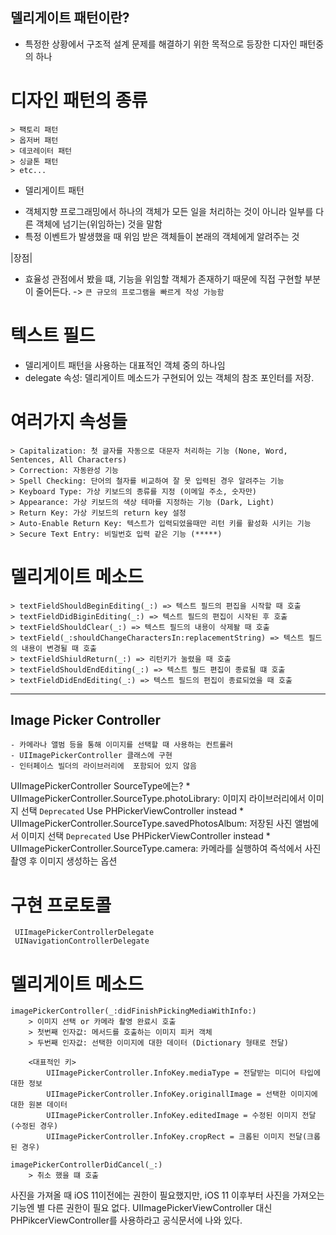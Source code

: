 ## 델리게이트 패턴이란?

  * 특정한 상황에서 구조적 설계 문제를 해결하기 위한 목적으로 등장한 디자인 패턴중의 하나
  
  # 디자인 패턴의 종류
    
    > 팩토리 패턴
    > 옵저버 패턴
    > 데코레이터 패턴
    > 싱글톤 패턴
    > etc...
    
  * 델리게이트 패턴
   - 객체지향 프로그래밍에서 하나의 객체가 모든 일을 처리하는 것이 아니라 일부를 다른 객체에 넘기는(위임하는) 것을 말함
   - 특정 이벤트가 발생했을 때 위임 받은 객체들이 본래의 객체에게 알려주는 것

  |장점|
  * 효율성 관점에서 봤을 떄, 기능을 위임할 객체가 존재하기 때문에 직접 구현할 부분이 줄어든다. -> `큰 규모의 프로그램을 빠르게 작성 가능함`


# 텍스트 필드
 * 델리게이트 패턴을 사용하는 대표적인 객체 중의 하나임
 * delegate 속성: 델리게이트 메소드가 구현되어 있는 객체의 참조 포인터를 저장.

  # 여러가지 속성들
 
    > Capitalization: 첫 글자를 자동으로 대문자 처리하는 기능 (None, Word, Sentences, All Characters)
    > Correction: 자동완성 기능
    > Spell Checking: 단어의 철자를 비교하여 잘 못 입력된 경우 알려주는 기능
    > Keyboard Type: 가상 키보드의 종류를 지정 (이메일 주소, 숫자만)
    > Appearance: 가상 키보드의 색상 테마를 지정하는 기능 (Dark, Light)
    > Return Key: 가상 키보드의 return key 설정
    > Auto-Enable Return Key: 텍스트가 입력되었을때만 리턴 키를 활성화 시키는 기능
    > Secure Text Entry: 비밀번호 입력 같은 기능 (*****)
    
  # 델리게이트 메소드
  
    > textFieldShouldBeginEditing(_:) => 텍스트 필드의 편집을 시작할 때 호출
    > textFieldDidBiginEditing(_:) => 텍스트 필드의 편집이 시작된 후 호출
    > textFieldShouldClear(_:) => 텍스트 필드의 내용이 삭제돨 때 호출
    > textField(_:shouldChangeCharactersIn:replacementString) => 텍스트 필드의 내용이 변경될 때 호출
    > textFieldShiuldReturn(_:) => 리턴키가 눌렸을 때 호출
    > textFieldShouldEndEditing(_:) => 텍스트 필드 편집이 종료될 떄 호출
    > textFieldDidEndEditing(_:) => 텍스트 필드의 편집이 종료되었을 때 호출
  ****
  
  ## Image Picker Controller
    - 카메라나 앨범 등을 통해 이미지를 선택할 때 사용하는 컨트롤러
    - UIImagePickerController 클래스에 구현
    - 인터페이스 빌더의 라이브러리에  포함되어 있지 않음
    
UIImagePickerController SourceType에는?
    * UIImagePickerController.SourceType.photoLibrary: 이미지 라이브러리에서 이미지 선택
        `Deprecated` Use PHPickerViewController instead
    * UIImagePickerController.SourceType.savedPhotosAlbum: 저장된 사진 앨범에서 이미지 선택
        `Deprecated` Use PHPickerViewController instead
    * UIImagePickerController.SourceType.camera: 카메라를 실행하여 즉석에서 사진 촬영 후 이미지 생성하는 옵션
    
# 구현 프로토콜
     UIImagePickerControllerDelegate
     UINavigationControllerDelegate
    
# 델리게이트 메소드
    imagePickerController(_:didFinishPickingMediaWithInfo:) 
        > 이미지 선택 or 카메라 촬영 완료시 호출
        > 첫번째 인자값: 메서드를 호출하는 이미지 피커 객체
        > 두번째 인자값: 선택한 이미지에 대한 데이터 (Dictionary 형태로 전달)
        
        <대표적인 키>
            UIImagePickerController.InfoKey.mediaType = 전달받는 미디어 타입에 대한 정보
            UIImagePickerController.InfoKey.originallImage = 선택한 이미지에 대한 원본 데이터 
            UIImagePickerController.InfoKey.editedImage = 수정된 이미지 전달(수정된 경우)
            UIImagePickerController.InfoKey.cropRect = 크롭된 이미지 전달(크롭된 경우)
            
    imagePickerControllerDidCancel(_:)
        > 취소 했을 떄 호출
        
사진을 가져올 때 iOS 11이전에는 권한이 필요했지만, iOS 11 이후부터 사진을 가져오는 기능엔 별 다른 권한이 필요 없다.
UIImagePickerViewController 대신 PHPikcerViewController를 사용하라고 공식문서에 나와 있다.
